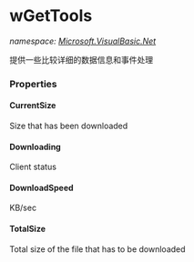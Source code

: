 ﻿# wGetTools
_namespace: [Microsoft.VisualBasic.Net](./index.md)_

提供一些比较详细的数据信息和事件处理




### Properties

#### CurrentSize
Size that has been downloaded
#### Downloading
Client status
#### DownloadSpeed
KB/sec
#### TotalSize
Total size of the file that has to be downloaded
